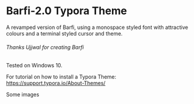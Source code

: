 # Barfi-2.0 Typora Theme
A revamped version of Barfi, using a monospace styled font with attractive colours and a terminal styled cursor and theme.

###### Thanks Ujjwal for creating Barfi ########
Tested on Windows 10.

For tutorial on how to install a Typora Theme:
https://support.typora.io/About-Themes/

Some images
